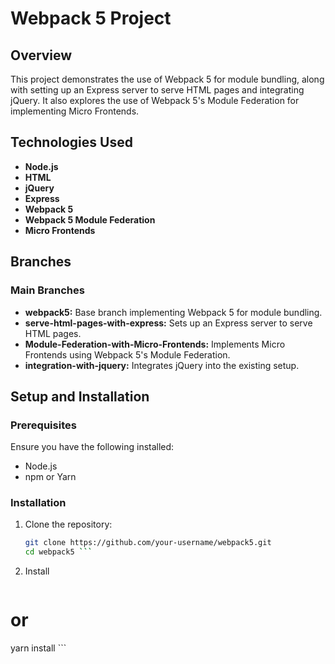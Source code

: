 # Webpack 5 Project

## Overview
This project demonstrates the use of Webpack 5 for module bundling, along with setting up an Express server to serve HTML pages and integrating jQuery. It also explores the use of Webpack 5's Module Federation for implementing Micro Frontends.

## Technologies Used
- **Node.js**
- **HTML**
- **jQuery**
- **Express**
- **Webpack 5**
- **Webpack 5 Module Federation**
- **Micro Frontends**

## Branches

### Main Branches
- **webpack5:** Base branch implementing Webpack 5 for module bundling.
- **serve-html-pages-with-express:** Sets up an Express server to serve HTML pages.
- **Module-Federation-with-Micro-Frontends:** Implements Micro Frontends using Webpack 5's Module Federation.
- **integration-with-jquery:** Integrates jQuery into the existing setup.

## Setup and Installation

### Prerequisites
Ensure you have the following installed:
- Node.js
- npm or Yarn

### Installation
1. Clone the repository:
   ```sh
   git clone https://github.com/your-username/webpack5.git
   cd webpack5 ```
2. Install
   ```npm install
  # or
  yarn install ```

